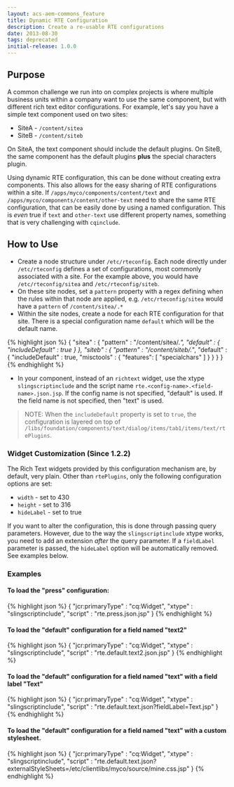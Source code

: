 ```yaml
---
layout: acs-aem-commons_feature
title: Dynamic RTE Configuration
description: Create a re-usable RTE configurations
date: 2013-08-30
tags: deprecated
initial-release: 1.0.0
---
```



## Purpose

A common challenge we run into on complex projects is where multiple business units within a company want to use the
same component, but with different rich text editor configurations. For example, let's say you have a simple text component used on two sites:

* SiteA - `/content/sitea`
* SiteB - `/content/siteb`

On SiteA, the text component should include the default plugins. On SiteB, the same component has the default plugins **plus** the special characters plugin.

Using dynamic RTE configuration, this can be done without creating extra components. This also allows for the easy sharing of RTE configurations within a site. If `/apps/myco/components/content/text` and `/apps/myco/components/content/other-text` need to share the same RTE configuration, that can be easily done by using a named configuration. This is *even* true if `text` and `other-text` use different property names, something that is very challenging with `cqinclude`.

## How to Use

* Create a node structure under `/etc/rteconfig`. Each node directly under `/etc/rteconfig` defines a set of configurations, most commonly associated with a site. For the example above, you would have `/etc/rteconfig/sitea` and `/etc/rteconfig/siteb`.
* On these site nodes, set a `pattern` property with a regex defining when the rules within that node are applied, e.g. `/etc/rteconfig/sitea` would have a `pattern` of `/content/sitea/.*`
* Within the site nodes, create a node for each RTE configuration for that site. There is a special configuration name `default` which will be the default name.

{% highlight json %}
{
    "sitea" : {
        "pattern" : "/content/sitea/.*",
        "default" : {
            "includeDefault" : true
        }
    },
    "siteb" : {
        "pattern" : "/content/siteb/.*",
        "default" : {
            "includeDefault" : true,
            "misctools" : {
                "features": [ "specialchars" ]
            }
        }
    }
}
{% endhighlight %}

* In your component, instead of an `richtext` widget, use the xtype `slingscriptinclude` and the script name `rte.<config-name>.<field-name>.json.jsp`. If the config name is not specified, "default" is used. If the field name is not specified, then "text" is used.

> NOTE: When the `includeDefault` property is set to `true`, the configuration is layered on top of `/libs/foundation/components/text/dialog/items/tab1/items/text/rtePlugins`.

### Widget Customization (Since 1.2.2)

The Rich Text widgets provided by this configuration mechanism are, by default, very plain. Other than `rtePlugins`, only the following configuration options are set:

* `width` - set to 430
* `height` - set to 316
* `hideLabel` - set to true

If you want to alter the configuration, this is done through passing query parameters. However, due to the way the `slingscriptinclude` xtype works, you need to add an extension *after* the query parameter. If a `fieldLabel` parameter is passed, the `hideLabel` option will be automatically removed. See examples below.

### Examples

#### To load the "press" configuration:

{% highlight json %}
{
    "jcr:primaryType" : "cq:Widget",
    "xtype" : "slingscriptinclude",
    "script" : "rte.press.json.jsp"
}
{% endhighlight %}

#### To load the "default" configuration for a field named "text2"

{% highlight json %}
{
    "jcr:primaryType" : "cq:Widget",
    "xtype" : "slingscriptinclude",
    "script" : "rte.default.text2.json.jsp"
}
{% endhighlight %}

#### To load the "default" configuration for a field named "text" with a field label "Text"

{% highlight json %}
{
    "jcr:primaryType" : "cq:Widget",
    "xtype" : "slingscriptinclude",
    "script" : "rte.default.text.json?fieldLabel=Text.jsp"
}
{% endhighlight %}


#### To load the "default" configuration for a field named "text" with a custom stylesheet.

{% highlight json %}
{
    "jcr:primaryType" : "cq:Widget",
    "xtype" : "slingscriptinclude",
    "script" : "rte.default.text.json?externalStyleSheets=/etc/clientlibs/myco/source/mine.css.jsp"
}
{% endhighlight %}
